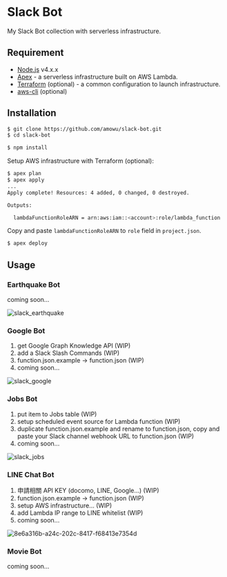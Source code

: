 # Slack Bot

My Slack Bot collection with serverless infrastructure.

## Requirement

- [Node.js](https://nodejs.org) v4.x.x
- [Apex](http://apex.run) - a serverless infrastructure built on AWS Lambda.
- [Terraform](https://www.terraform.io) (optional) - a common configuration to launch infrastructure.
- [aws-cli](https://aws.amazon.com/cli/) (optional)

## Installation

```sh
$ git clone https://github.com/amowu/slack-bot.git
$ cd slack-bot
```

```sh
$ npm install
```

Setup AWS infrastructure with Terraform (optional):

```sh
$ apex plan
$ apex apply
...
Apply complete! Resources: 4 added, 0 changed, 0 destroyed.

Outputs:

  lambdaFunctionRoleARN = arn:aws:iam::<account>:role/lambda_function
```

Copy and paste `lambdaFunctionRoleARN` to `role` field in `project.json`.

```sh
$ apex deploy
```

## Usage

### Earthquake Bot

coming soon...

![slack_earthquake](https://cloud.githubusercontent.com/assets/559351/13821950/c9bffd80-ebde-11e5-8792-058ee814aae1.png)

### Google Bot

1. get Google Graph Knowledge API (WIP)
2. add a Slack Slash Commands (WIP)
3. function.json.example -> function.json (WIP)
4. coming soon...

![slack_google](https://cloud.githubusercontent.com/assets/559351/14066586/5301ecf8-f480-11e5-9965-bcc236377036.png)

### Jobs Bot

1. put item to Jobs table (WIP)
2. setup scheduled event source for Lambda function (WIP)
3. duplicate function.json.example and rename to function.json, copy and paste your Slack channel webhook URL to function.json (WIP)
4. coming soon...

![slack_jobs](https://cloud.githubusercontent.com/assets/559351/13821931/b100fcb8-ebde-11e5-9b3f-63b672d27764.png)

### LINE Chat Bot

1. 申請相關 API KEY (docomo, LINE, Google...) (WIP)
2. function.json.example -> function.json (WIP)
3. setup AWS infrastructure... (WIP)
4. add Lambda IP range to LINE whitelist (WIP)
5. coming soon...

![8e6a316b-a24c-202c-8417-f68413e7354d](https://cloud.githubusercontent.com/assets/559351/14495911/f799a5e4-01c3-11e6-87f4-634765d31dec.png)

### Movie Bot

coming soon...
